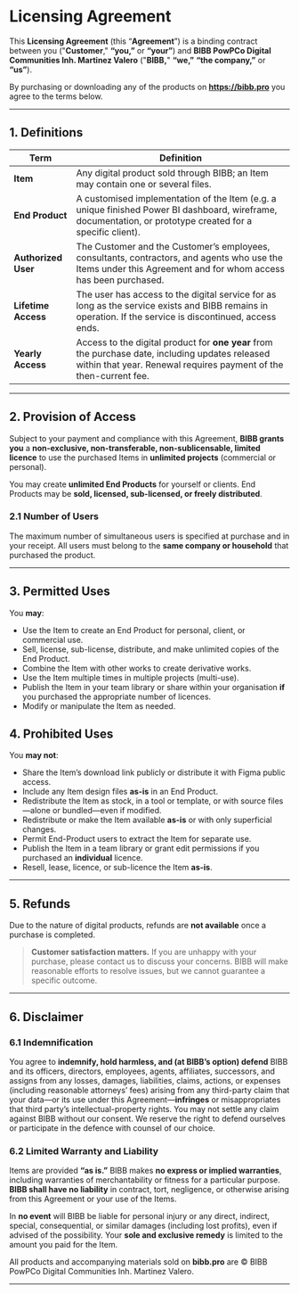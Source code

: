 
# Licensing Agreement

This **Licensing Agreement** (this “**Agreement**”) is a binding contract between you ("**Customer**," **“you,”** or **“your”**) and **BIBB PowPCo Digital Communities Inh. Martinez Valero** ("**BIBB,**" **“we,”** **“the company,”** or **“us”**).

By purchasing or downloading any of the products on **<https://bibb.pro>** you agree to the terms below.

---

## 1. Definitions

| Term | Definition |
|------|------------|
| **Item** | Any digital product sold through BIBB; an Item may contain one or several files. |
| **End Product** | A customised implementation of the Item (e.g. a unique finished Power BI dashboard, wireframe, documentation, or prototype created for a specific client). |
| **Authorized User** | The Customer and the Customer’s employees, consultants, contractors, and agents who use the Items under this Agreement and for whom access has been purchased. |
| **Lifetime Access** | The user has access to the digital service for as long as the service exists and BIBB remains in operation. If the service is discontinued, access ends. |
| **Yearly Access** | Access to the digital product for **one year** from the purchase date, including updates released within that year. Renewal requires payment of the then-current fee. |

---

## 2. Provision of Access

Subject to your payment and compliance with this Agreement, **BIBB grants you** a **non-exclusive, non-transferable, non-sublicensable, limited licence** to use the purchased Items in **unlimited projects** (commercial or personal).

You may create **unlimited End Products** for yourself or clients. End Products may be **sold, licensed, sub-licensed, or freely distributed**.

### 2.1 Number of Users

The maximum number of simultaneous users is specified at purchase and in your receipt. All users must belong to the **same company or household** that purchased the product.

---

## 3. Permitted Uses

You **may**:

- Use the Item to create an End Product for personal, client, or commercial use.
- Sell, license, sub-license, distribute, and make unlimited copies of the End Product.
- Combine the Item with other works to create derivative works.
- Use the Item multiple times in multiple projects (multi-use).
- Publish the Item in your team library or share within your organisation **if** you purchased the appropriate number of licences.
- Modify or manipulate the Item as needed.

## 4. Prohibited Uses

You **may not**:

- Share the Item’s download link publicly or distribute it with Figma public access.
- Include any Item design files **as-is** in an End Product.
- Redistribute the Item as stock, in a tool or template, or with source files—alone or bundled—even if modified.
- Redistribute or make the Item available **as-is** or with only superficial changes.
- Permit End-Product users to extract the Item for separate use.
- Publish the Item in a team library or grant edit permissions if you purchased an **individual** licence.
- Resell, lease, licence, or sub-licence the Item **as-is**.

---

## 5. Refunds

Due to the nature of digital products, refunds are **not available** once a purchase is completed.

> **Customer satisfaction matters.** If you are unhappy with your purchase, please contact us to discuss your concerns. BIBB will make reasonable efforts to resolve issues, but we cannot guarantee a specific outcome.

---

## 6. Disclaimer

### 6.1 Indemnification

You agree to **indemnify, hold harmless, and (at BIBB’s option) defend** BIBB and its officers, directors, employees, agents, affiliates, successors, and assigns from any losses, damages, liabilities, claims, actions, or expenses (including reasonable attorneys’ fees) arising from any third-party claim that your data—or its use under this Agreement—**infringes** or misappropriates that third party’s intellectual-property rights. You may not settle any claim against BIBB without our consent. We reserve the right to defend ourselves or participate in the defence with counsel of our choice.

### 6.2 Limited Warranty and Liability

Items are provided **“as is.”** BIBB makes **no express or implied warranties**, including warranties of merchantability or fitness for a particular purpose. **BIBB shall have no liability** in contract, tort, negligence, or otherwise arising from this Agreement or your use of the Items.

In **no event** will BIBB be liable for personal injury or any direct, indirect, special, consequential, or similar damages (including lost profits), even if advised of the possibility. Your **sole and exclusive remedy** is limited to the amount you paid for the Item.

All products and accompanying materials sold on **bibb.pro** are © BIBB PowPCo Digital Communities Inh. Martinez Valero.

---